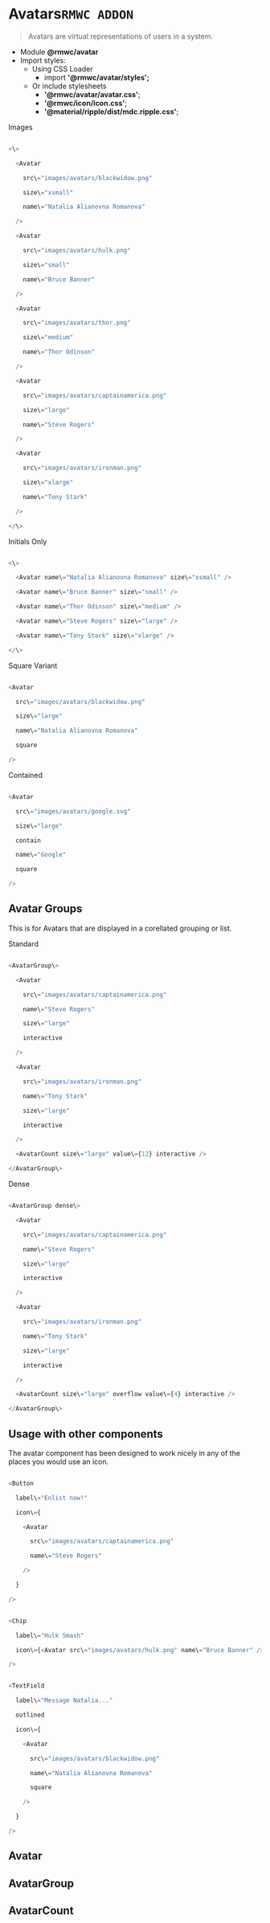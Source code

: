 Avatars`RMWC ADDON`
===================

> Avatars are virtual representations of users in a system.

*   Module **@rmwc/avatar**
*   Import styles:
    *   Using CSS Loader
        *   import **'@rmwc/avatar/styles';**
    *   Or include stylesheets
        *   **'@rmwc/avatar/avatar.css'**;
        *   **'@rmwc/icon/icon.css'**;
        *   **'@material/ripple/dist/mdc.ripple.css'**;

Images

```js

<\>

  <Avatar

    src\="images/avatars/blackwidow.png"

    size\="xsmall"

    name\="Natalia Alianovna Romanova"

  />

  <Avatar

    src\="images/avatars/hulk.png"

    size\="small"

    name\="Bruce Banner"

  />

  <Avatar

    src\="images/avatars/thor.png"

    size\="medium"

    name\="Thor Odinson"

  />

  <Avatar

    src\="images/avatars/captainamerica.png"

    size\="large"

    name\="Steve Rogers"

  />

  <Avatar

    src\="images/avatars/ironman.png"

    size\="xlarge"

    name\="Tony Stark"

  />

</\>


```

Initials Only

```js

<\>

  <Avatar name\="Natalia Alianovna Romanova" size\="xsmall" />

  <Avatar name\="Bruce Banner" size\="small" />

  <Avatar name\="Thor Odinson" size\="medium" />

  <Avatar name\="Steve Rogers" size\="large" />

  <Avatar name\="Tony Stark" size\="xlarge" />

</\>


```

Square Variant

```js

<Avatar

  src\="images/avatars/blackwidow.png"

  size\="large"

  name\="Natalia Alianovna Romanova"

  square

/>


```

Contained

```js

<Avatar

  src\="images/avatars/google.svg"

  size\="large"

  contain

  name\="Google"

  square

/>


```

Avatar Groups
-------------

This is for Avatars that are displayed in a corellated grouping or list.

Standard

```js

<AvatarGroup\>

  <Avatar

    src\="images/avatars/captainamerica.png"

    name\="Steve Rogers"

    size\="large"

    interactive

  />

  <Avatar

    src\="images/avatars/ironman.png"

    name\="Tony Stark"

    size\="large"

    interactive

  />

  <AvatarCount size\="large" value\={12} interactive />

</AvatarGroup\>


```

Dense

```js

<AvatarGroup dense\>

  <Avatar

    src\="images/avatars/captainamerica.png"

    name\="Steve Rogers"

    size\="large"

    interactive

  />

  <Avatar

    src\="images/avatars/ironman.png"

    name\="Tony Stark"

    size\="large"

    interactive

  />

  <AvatarCount size\="large" overflow value\={4} interactive />

</AvatarGroup\>


```

Usage with other components
---------------------------

The avatar component has been designed to work nicely in any of the places you would use an icon.

```js

<Button

  label\="Enlist now!"

  icon\={

    <Avatar

      src\="images/avatars/captainamerica.png"

      name\="Steve Rogers"

    />

  }

/>


```

```js

<Chip

  label\="Hulk Smash"

  icon\={<Avatar src\="images/avatars/hulk.png" name\="Bruce Banner" />}

/>


```

```js

<TextField

  label\="Message Natalia..."

  outlined

  icon\={

    <Avatar

      src\="images/avatars/blackwidow.png"

      name\="Natalia Alianovna Romanova"

      square

    />

  }

/>


```

Avatar
------

AvatarGroup
-----------

AvatarCount
-----------